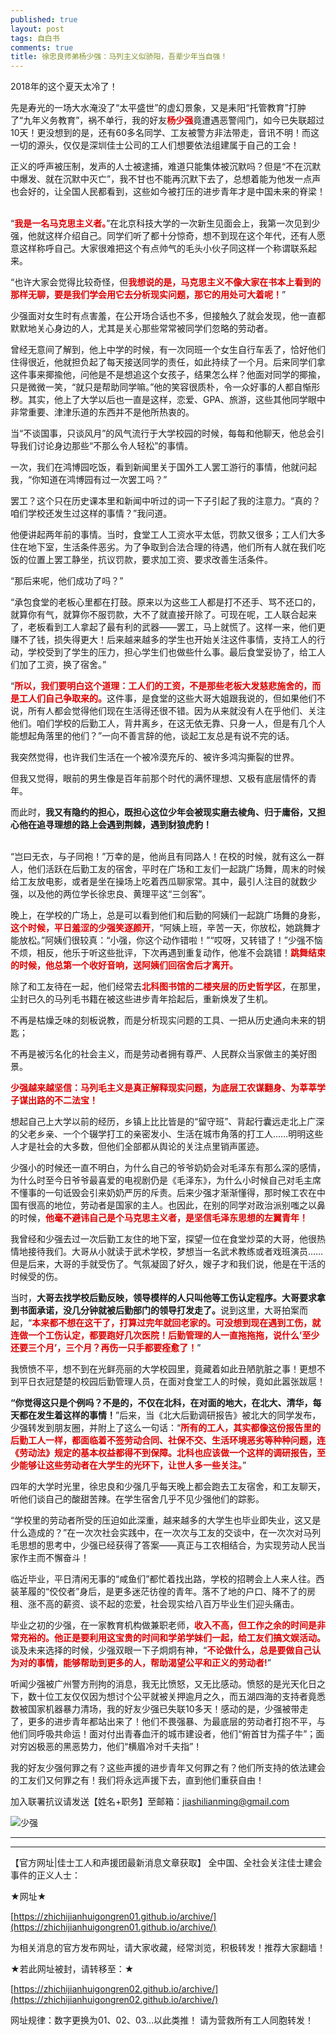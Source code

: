 ```yaml
---
published: true
layout: post
tags: 自白书
comments: true
title: 徐忠良师弟杨少强：马列主义似骄阳，吾辈少年当自强！
---
```

2018年的这个夏天太冷了！

先是寿光的一场大水淹没了“太平盛世”的虚幻景象，又是耒阳“托管教育”打肿了“九年义务教育”，祸不单行，我的好友<font color="dd0000"><b>杨少强</b></font>竟遭遇恶警闯门，如今已失联超过10天！更没想到的是，还有60多名同学、工友被警方非法带走，音讯不明！而这一切的源头，仅仅是深圳佳士公司的工人们想要依法组建属于自己的工会！

正义的呼声被压制，发声的人士被逮捕，难道只能集体被沉默吗？但是“不在沉默中爆发、就在沉默中灭亡”，我不甘也不能再沉默下去了，总想着能为他发一点声也会好的，让全国人民都看到，这些如今被打压的进步青年才是中国未来的脊梁！

<br/>
“<font color="dd0000"><b>我是一名马克思主义者。</b></font>”在北京科技大学的一次新生见面会上，我第一次见到少强，他就这样介绍自己。同学们听了都十分惊奇，想不到现在这个年代，还有人愿意这样称呼自己。大家很难把这个有点帅气的毛头小伙子同这样一个称谓联系起来。

“也许大家会觉得比较奇怪，但<font color="dd0000"><b>我想说的是，马克思主义不像大家在书本上看到的那样无聊，要是我们学会用它去分析现实问题，那它的用处可大着呢！</b></font>”

少强面对女生时有点害羞，在公开场合话也不多，但接触久了就会发现，他一直都默默地关心身边的人，尤其是关心那些常常被同学们忽略的劳动者。

曾经无意间了解到，他上中学的时候，有一次同班一个女生自行车丢了，恰好他们住得很近，他就担负起了每天接送同学的责任，如此持续了一个月。后来同学们拿这件事来揶揄他，问他是不是想追这个女孩子，结果怎么样？他面对同学的揶揄，只是微微一笑，“就只是帮助同学嘛。”他的笑容很质朴，令一众好事的人都自惭形秽。其实，他上了大学以后也一直是这样，恋爱、GPA、旅游，这些其他同学眼中非常重要、津津乐道的东西并不是他所热衷的。

当“不谈国事，只谈风月”的风气流行于大学校园的时候，每每和他聊天，他总会引导我们讨论身边那些“不那么令人轻松”的事情。

一次，我们在鸿博园吃饭，看到新闻里关于国外工人罢工游行的事情，他就问起我，“你知道在鸿博园有过一次罢工吗？”

罢工？这个只在历史课本里和新闻中听过的词一下子引起了我的注意力。“真的？咱们学校还发生过这样的事情？”我问道。

他便讲起两年前的事情。当时，食堂工人工资水平太低，罚款又很多；工人们大多住在地下室，生活条件恶劣。为了争取到合法合理的待遇，他们所有人就在我们吃饭的位置上罢工静坐，抗议罚款，要求加工资、要求改善生活条件。

“那后来呢，他们成功了吗？”

“承包食堂的老板心里都在打鼓。原来以为这些工人都是打不还手、骂不还口的，就算你有气，就算你不服罚款，大不了就直接开除了。可现在呢，工人联合起来了，老板看到工人拿起了最有利的武器——罢工，马上就慌了。这样一来，他们更赚不了钱，损失得更大！后来越来越多的学生也开始关注这件事情，支持工人的行动，学校受到了学生的压力，担心学生们也做些什么事。最后食堂妥协了，给工人们加了工资，换了宿舍。”

“<font color="dd0000"><b>所以，我们要明白这个道理：工人们的工资，不是那些老板大发慈悲施舍的，而是工人们自己争取来的。</b></font>这件事，是食堂的这些大哥大姐跟我说的，但如果他们不说，所有人都会觉得他们现在生活得还很不错。因为从来就没有人在乎他们、关注他们。咱们学校的后勤工人，背井离乡，在这无依无靠、只身一人，但是有几个人能想起角落里的他们？”一向不善言辞的他，谈起工友总是有说不完的话。
<br/>

我突然觉得，也许我们生活在一个被冷漠充斥的、被许多鸿沟撕裂的世界。

但我又觉得，眼前的男生像是百年前那个时代的满怀理想、又极有底层情怀的青年。

而此时，<b>我又有隐约的担心，既担心这位少年会被现实磨去棱角、归于庸俗，又担心他在追寻理想的路上会遇到荆棘，遇到豺狼虎豹！</b>

<br/>
 “岂曰无衣，与子同袍！”万幸的是，他尚且有同路人！在校的时候，就有这么一群人，他们活跃在后勤工友的宿舍，平时在广场和工友们一起跳广场舞，周末的时候给工友放电影，或者是坐在操场上吃着西瓜聊家常。其中，最引人注目的就数少强，以及他的两位学长徐忠良、黄理平这“三剑客”。

晚上，在学校的广场上，总是可以看到他们和后勤的阿姨们一起跳广场舞的身影，<font color="dd0000"><b>这个时候，平日羞涩的少强笑逐颜开</b></font>，“阿姨上班，辛苦一天，你放松，她跳舞才能放松。”阿姨们很较真：“小强，你这个动作错啦！”“哎呀，又转错了！”少强不恼不烦，相反，他乐于听这些批评，下次再遇到重复动作，他准不会跳错！<font color="dd0000"><b>跳舞结束的时候，他总第一个收好音响，送阿姨们回宿舍后才离开。</b></font>

除了和工友待在一起，他们经常去<font color="dd0000"><b>北科图书馆的二楼夹层的历史哲学区</b></font>，在那里，尘封已久的马列毛书籍在被这些进步青年拾起后，重新焕发了生机。

不再是枯燥乏味的刻板说教，而是分析现实问题的工具、一把从历史通向未来的钥匙；

不再是被污名化的社会主义，而是劳动者拥有尊严、人民群众当家做主的美好图景。

<font color="dd0000"><b>少强越来越坚信：马列毛主义是真正解释现实问题，为底层工农谋翻身、为莘莘学子谋出路的不二法宝！</b></font>

想起自己上大学以前的经历，乡镇上比比皆是的“留守班”、背起行囊远走北上广深的父老乡亲、一个个辍学打工的亲密发小、生活在城市角落的打工人……明明这些人才是社会的大多数，但他们全部都从舆论的关注点里销声匿迹。

少强小的时候还一直不明白，为什么自己的爷爷奶奶会对毛泽东有那么深的感情，为什么时至今日爷爷最喜爱的电视剧仍是《毛泽东》，为什么小时候自己对毛主席不懂事的一句诋毁会引来奶奶严厉的斥责。后来少强才渐渐懂得，那时候工农在中国有很高的地位，劳动者是国家的主人。也因此，在别的同学对政治派别嗤之以鼻的时候，<font color="dd0000"><b>他毫不避讳自己是个马克思主义者，是坚信毛泽东思想的左翼青年！</b></font>
<br/>

我曾经和少强去过一次后勤工友住的地下室，探望一位在食堂炒菜的大哥，他很热情地接待我们。大哥从小就读于武术学校，梦想当一名武术教练或者戏班演员……但是后来，大哥的手就受伤了。气氛凝固了好久，嫂子才和我们说，他是在干活的时候受的伤。

当时，<b>大哥去找学校后勤反映，领导模样的人只叫他等工伤认定程序。大哥要求拿到书面承诺，没几分钟就被后勤部门的领导打发走了。</b>说到这里，大哥拍案而起，“<font color="dd0000"><b>本来都不想在这干了，打算过完年就回老家的。可没想到现在遇到工伤，就连做一个工伤认定，都要跑好几次医院！后勤管理的人一直拖拖拖，说什么’至少还要三个月’，三个月？再伤一只手都要痊愈了！</b></font>”

我愤愤不平，想不到在光鲜亮丽的大学校园里，竟藏着如此丑陋肮脏之事！更想不到平日衣冠楚楚的校园后勤管理人员，在面对食堂工人的时候，竟如此嚣张跋扈！

<b>“你觉得这只是个例吗？不是的，不仅在北科，在对面的地大，在北大、清华，每天都在发生着这样的事情！</b>”后来，当《北大后勤调研报告》被北大的同学发布，少强转发到朋友圈，并附上了这么一句话：“<font color="dd0000"><b>所有的工人，其实都像这份报告里的后勤工人一样，都面临着不签劳动合同、社保不交、生活环境恶劣等种种问题，连《劳动法》规定的基本权益都得不到保障。北科也应该做一个这样的调研报告，至少能够让这些劳动者在大学生的光环下，让世人多一些关注。</b></font>”

四年的大学时光里，徐忠良和少强几乎每天晚上都会跑去工友宿舍，和工友聊天，听他们谈自己的酸甜苦辣。在学生宿舍几乎不见少强他们的踪影。

“学校里的劳动者所受的压迫如此深重，越来越多的大学生也毕业即失业，这又是什么造成的？”在一次次社会实践中，在一次次与工友的交谈中，在一次次对马列毛思想的思考中，少强已经获得了答案——真正与工农相结合，为实现劳动人民当家作主而不懈奋斗！
<br/>

临近毕业，平日清闲无事的“咸鱼们”都忙着找出路，学校的招聘会上人来人往。西装革履的“佼佼者”身后，是更多迷茫彷徨的青年。落不了地的户口、降不了的房租、涨不高的薪资、谈不起的恋爱，社会现实给八百万毕业生们迎头痛击。

毕业之初的少强，在一家教育机构做兼职老师，<font color="dd0000"><b>收入不高，但工作之余的时间是非常充裕的。他正是要利用这宝贵的时间和学弟学妹们一起，给工友们搞文娱活动。</b></font>谈及未来选择的时候，少强双眼一下子炯炯有神，“<font color="dd0000"><b>不论做什么，总是要做自己认为对的事情，能够帮助到更多的人，帮助渴望公平和正义的劳动者!</b></font>”
<br/>

听闻少强被广州警方刑拘的消息，我无比愤怒，又无比感动。愤怒的是光天化日之下，数十位工友仅仅因为想讨个公平就被关押逾月之久，而五湖四海的支持者竟悉数被国家机器暴力清场，我的好友少强已失联10多天！感动的是，少强被带走了，更多的进步青年都站出来了！他们不畏强暴、为最底层的劳动者打抱不平，与他们同呼吸共命运！面对付出青春血汗的城市建设者，他们“俯首甘为孺子牛”；面对穷凶极恶的黑恶势力，他们“横眉冷对千夫指”！

我的好友少强何罪之有？这些声援的进步青年又何罪之有？他们所支持的依法建会的工友们又何罪之有！我们将永远声援下去，直到他们重获自由！

加入联署抗议请发送【姓名+职务】至邮箱：jiashilianming@gmail.com

![少强][1]


  [1]: https://i.loli.net/2018/09/05/5b8feb77cc5d2.jpg

---

---

【官方网址|佳士工人和声援团最新消息文章获取】
全中国、全社会关注佳士建会事件的正义人士：

★网址★

[https://zhichijianhuigongren01.github.io/archive/](https://zhichijianhuigongren01.github.io/archive/)

为相关消息的官方发布网址，请大家收藏，经常浏览，积极转发！推荐大家翻墙！

★若此网址被封，请转移至：★

[https://zhichijianhuigongren02.github.io/archive/](https://zhichijianhuigongren02.github.io/archive/)

网址规律：数字更换为01、02、03...以此类推！
请为营救所有工人同胞转发！

